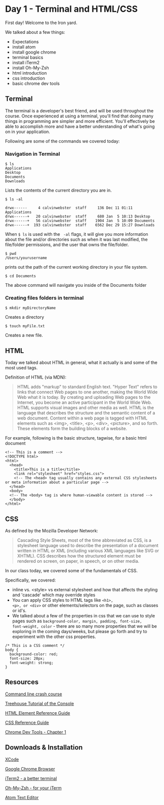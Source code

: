 # Day 1 - Terminal and HTML/CSS

First day! Welcome to the Iron yard.

We talked about a few things:

- Expectations
- install atom
- install google chrome
- terminal basics
- install iTerm2
- install Oh-My-Zsh
- html introduction
- css introduction
- basic chrome dev tools

## Terminal

The terminal is a developer's best friend, and will be used throughout the course.  Once experienced at using a terminal, you'll find that doing many things in programming are simpler and more efficient.  You'll effectively be able to accomplish more and have a better understanding of what's going on in your application.

Following are some of the commands we covered today:

### Navigation in Terminal

```
$ ls
Applications
Desktop
Documents
Downloads
```
 Lists the contents of the current directory you are in.

```
$ ls -al

drwx------     4 calvinwebster  staff     136 Dec 11 01:11 Applications
drwx------+   20 calvinwebster  staff     680 Jan  5 10:13 Desktop
drwx------+   56 calvinwebster  staff    1904 Jan  5 10:09 Documents
drwx------+  193 calvinwebster  staff    6562 Dec 29 15:27 Downloads

```
When <code>$ ls</code> is used with the <code> -al</code> flags, it will give you more information about the file and/or directories such as when it was last modified, the file/folder permissions, and the user that owns the file/folder.

```
$ pwd
/Users/yourusername

```
prints out the path of the current working directory in your file system.

```
$ cd Documents

```
The above command will navigate you inside of the Documents folder

### Creating files folders in terminal

```
$ mkdir myDirectoryName

```
Creates a directory

```
$ touch myFile.txt

```
Creates a new file.

## HTML

Today we talked about HTML in general, what it actually is and some of the most used tags.

Definition of HTML (via MDN):
<blockquote>
HTML adds "markup" to standard English text. "Hyper Text" refers to links that connect Web pages to one another, making the World Wide Web what it is today. By creating and uploading Web pages to the Internet, you become an active participant in the World Wide Web. HTML supports visual images and other media as well. HTML is the language that describes the structure and the semantic content of a web document. Content within a web page is tagged with HTML elements such as &lt;img&gt;, &lt;title&gt;, &lt;p&gt;, &lt;div&gt;, &lt;picture&gt;, and so forth.  These elements form the building blocks of a website.
</blockquote>

For example, following is the basic structure, tagwise, for a basic html document

```
<!-- This is a comment -->
<!DOCTYPE html>
<html>
  <head>
    <title>This is a title</title>
    <link rel="stylesheet" href="styles.css">
    <!-- The <head> tag usually contains any external CSS stylesheets or meta information about a particular page -->
  </head>
  <body>
  <!-- The <body> tag is where human-viewable content is stored -->
  </body>
</html>

```

## CSS

As defined by the Mozilla Developer Network:
<blockquote>
Cascading Style Sheets, most of the time abbreviated as CSS, is a stylesheet language used to describe the presentation of a document written in HTML or XML (including various XML languages like SVG or XHTML). CSS describes how the structured element must be rendered on screen, on paper, in speech, or on other media.
</blockquote>

In our class today, we covered some of the fundamentals of CSS.

Specifically, we covered:

- inline vs. &lt;style&gt; vs external stylesheet and how that affects the styling and 'cascade' which may override styles
- You can apply CSS styles to HTML tags like <code>&lt;h1&gt;, &lt;p&gt;, or &lt;div&gt;</code> or other elements/selectors on the page, such as classes or id's.
- We talked about a few of the properties in css that we can use to style pages such as <code>background-color, margin, padding, font-size, font-weight, color</code> - there are so many more properties that we will be exploring in the coming days/weeks, but please go forth and try to experiment with the other css properties.

```
/* This is a CSS comment */
body {
  background-color: red;
  font-size: 20px;
  font-weight: strong;
}

```

## Resources

[Command line crash course](http://cli.learncodethehardway.org/book/)

[Treehouse Tutorial of the Console](http://teamtreehouse.com/library/console-foundations)

[HTML Element Reference Guide](https://developer.mozilla.org/en-US/docs/Web/HTML/Element)

[CSS Reference Guide](https://developer.mozilla.org/en-US/docs/Web/CSS/Reference)

[Chrome Dev Tools - Chapter 1](http://discover-devtools.codeschool.com/chapters/1?locale=en)

## Downloads & Installation

[XCode](https://developer.apple.com/xcode/downloads/)

[Google Chrome Browser](https://www.google.com/intl/en/chrome/browser/desktop/index.html)

[iTerm2 - a better terminal](http://iterm2.com/)

[Oh-My-Zsh - for your iTerm](http://ohmyz.sh/)

[Atom Text Editor](https://atom.io/)
